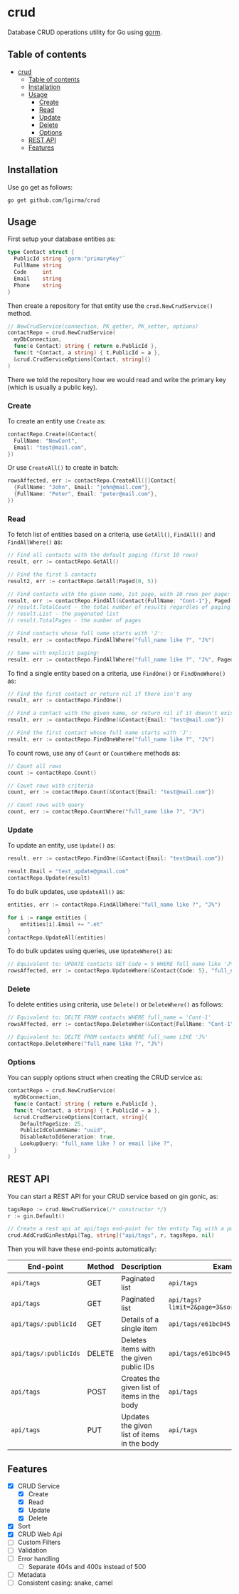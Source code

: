 # crud

Database CRUD operations utility for Go using [gorm](https://gorm.io).

## Table of contents

- [crud](#crud)
  - [Table of contents](#table-of-contents)
  - [Installation](#installation)
  - [Usage](#usage)
    - [Create](#create)
    - [Read](#read)
    - [Update](#update)
    - [Delete](#delete)
    - [Options](#options)
  - [REST API](#rest-api)
  - [Features](#features)

## Installation

Use go get as follows:

```
go get github.com/lgirma/crud
```

## Usage

First setup your database entities as:

```go
type Contact struct {
  PublicId string `gorm:"primaryKey"`
  FullName string
  Code     int
  Email    string
  Phone    string
}
```

Then create a repository for that entity use the `crud.NewCrudService()` method.

```go
// NewCrudService(connection, PK_getter, PK_setter, options)
contactRepo = crud.NewCrudService(
  myDbConnection,
  func(e Contact) string { return e.PublicId },
  func(t *Contact, a string) { t.PublicId = a },
  &crud.CrudServiceOptions[Contact, string]{}
)
```

There we told the repository how we would read and write the primary key (which is usually a public key).

### Create

To create an entity use `Create` as:

```go
contactRepo.Create(&Contact{
  FullName: "NewCont", 
  Email: "test@mail.com",
})
```

Or use `CreateAll()` to create in batch:

```go
rowsAffected, err := contactRepo.CreateAll([]Contact{
  {FullName: "John", Email: "john@mail.com"},
  {FullName: "Peter", Email: "peter@mail.com"},
})
```

### Read

To fetch list of entities based on a criteria, use `GetAll()`, `FindAll()` and `FindAllWhere()` as:

```go
// Find all contacts with the default paging (first 10 rows)
result, err := contactRepo.GetAll()

// Find the first 5 contacts
result2, err := contactRepo.GetAll(Paged(0, 5))

// Find contacts with the given name, 1st page, with 10 rows per page:
result, err := contactRepo.FindAll(&Contact{FullName: "Cont-1"}, Paged(0, 10))
// result.TotalCount - the total number of results regardles of paging
// result.List - the pagenated list
// result.TotalPages - the number of pages

// Find contacts whose full name starts with 'J':
result, err := contactRepo.FindAllWhere("full_name like ?", "J%")

// Same with explicit paging:
result, err := contactRepo.FindAllWhere("full_name like ?", "J%", Paged(0, 5))
```

To find a single entity based on a criteria, use `FindOne()` or `FindOneWhere()` as:

```go
// Find the first contact or return nil if there isn't any
result, err := contactRepo.FindOne()

// Find a contact with the given name, or return nil if it doesn't exist:
result, err := contactRepo.FindOne(&Contact{Email: "test@mail.com"})

// Find the first contact whose full name starts with 'J':
result, err := contactRepo.FindOneWhere("full_name like ?", "J%")
```

To count rows, use any of `Count` or `CountWhere` methods as:

```go
// Count all rows
count := contactRepo.Count()

// Count rows with criteria
count, err := contactRepo.Count(&Contact{Email: "test@mail.com"})

// Count rows with query
count, err := contactRepo.CountWhere("full_name like ?", "J%")
```

### Update

To update an entity, use `Update()` as:

```go
result, err := contactRepo.FindOne(&Contact{Email: "test@mail.com"})

result.Email = "test_update@gmail.com"
contactRepo.Update(result)
```

To do bulk updates, use `UpdateAll()` as:

```go
entities, err := contactRepo.FindAllWhere("full_name like ?", "J%")

for i := range entities {
    entities[i].Email += ".et"
}
contactRepo.UpdateAll(entities)
```

To do bulk updates using queries, use `UpdateWhere()` as:

```go
// Equivalent to: UPDATE contacts SET Code = 5 WHERE full_name like 'J%'
rowsAffected, err := contactRepo.UpdateWhere(&Contact{Code: 5}, "full_name like ?", "J%")
```

### Delete

To delete entities using criteria, use `Delete()` or `DeleteWhere()` as follows:

```go
// Equivalent to: DELTE FROM contacts WHERE full_name = 'Cont-1'
rowsAffected, err := contactRepo.DeleteWher(&Contact{FullName: "Cont-1"})

// Equivalent to: DELTE FROM contacts WHERE full_name LIKE 'J%'
contactRepo.DeleteWhere("full_name like ?", "J%")
```

### Options

You can supply options struct when creating the CRUD service as:

```go
contactRepo = crud.NewCrudService(
  myDbConnection,
  func(e Contact) string { return e.PublicId },
  func(t *Contact, a string) { t.PublicId = a },
  &crud.CrudServiceOptions[Contact, string]{
    DefaultPageSize: 25,
    PublicIdColumnName: "uuid",    
    DisableAutoIdGeneration: true,
    LookupQuery: "full_name like ? or email like ?",
  }
)
```

## REST API

You can start a REST API for your CRUD service based on gin gonic, as:

```go
tagsRepo := crud.NewCrudService(/* constructor */)
r := gin.Default()

// Create a rest api at api/tags end-point for the entity Tag with a public Id of type string
crud.AddCrudGinRestApi[Tag, string]("api/tags", r, tagsRepo, nil)
```

Then you will have these end-points automatically:

| End-point | Method | Description | Example URL | Example Body |
|-----------|--------|-------------|-------------|--------------|
| `api/tags` | GET | Paginated list | `api/tags` | - |
| `api/tags` | GET | Paginated list | `api/tags?limit=2&page=3&sort=name:asc,age:desc` | - |
| `api/tags/:publicId` | GET | Details of a single item | `api/tags/e61bc045` | - |
| `api/tags/:publicIds` | DELETE | Deletes items with the given public IDs | `api/tags/e61bc045,cb837345` | - |
| `api/tags` | POST | Creates the given list of items in the body | `api/tags` | `[{"Name": "finance"}, {"Name": "technology"}]` |
| `api/tags` | PUT | Updates the given list of items in the body | `api/tags` | `[{"Id": "cb837345", "Name": "books"}]` |

## Features

- [x] CRUD Service
  - [x] Create
  - [x] Read
  - [x] Update
  - [x] Delete
- [x] Sort
- [x] CRUD Web Api
- [ ] Custom Filters
- [ ] Validation
- [ ] Error handling
  - [ ] Separate 404s and 400s instead of 500
- [ ] Metadata
- [ ] Consistent casing: snake, camel